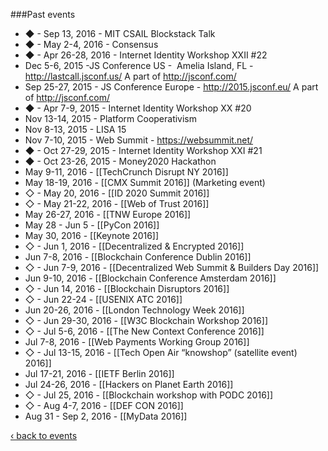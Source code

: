 ###Past events
* ◆ - Sep 13, 2016 - MIT CSAIL Blockstack Talk
* ◆ - May 2-4, 2016 - Consensus
* ◆ - Apr 26-28, 2016 - Internet Identity Workshop XXII #22
* Dec 5-6, 2015 -JS Conference US -  Amelia Island, FL - http://lastcall.jsconf.us/ A part of http://jsconf.com/
* Sep 25-27, 2015 - JS Conference Europe - http://2015.jsconf.eu/ A part of http://jsconf.com/
* ◆ - Apr 7-9, 2015 - Internet Identity Workshop XX #20
* Nov 13-14, 2015 - Platform Cooperativism
* Nov 8-13, 2015 - LISA 15
* Nov 7-10, 2015 - Web Summit - https://websummit.net/
* ◆ - Oct 27-29, 2015 - Internet Identity Workshop XXI #21
* ◆ - Oct 23-26, 2015 - Money2020 Hackathon
* May 9-11, 2016 - [[TechCrunch Disrupt NY 2016]]
* May 18-19, 2016 - [[CMX Summit 2016]] (Marketing event)
* ◇ - May 20, 2016 - [[ID 2020 Summit 2016]]
* ◇ - May 21-22, 2016 - [[Web of Trust 2016]]
* May 26-27, 2016 - [[TNW Europe 2016]]
* May 28 - Jun 5 - [[PyCon 2016]]
* May 30, 2016 - [[Keynote 2016]]
* ◇ - Jun 1, 2016 - [[Decentralized & Encrypted 2016]]
* Jun 7-8, 2016 - [[Blockchain Conference Dublin 2016]]
* ◇ - Jun 7-9, 2016 - [[Decentralized Web Summit & Builders Day 2016]]
* Jun 9-10, 2016 - [[Blockchain Conference Amsterdam 2016]]
* ◇ - Jun 14, 2016 - [[Blockchain Disruptors 2016]]
* ◇ - Jun 22-24 - [[USENIX ATC 2016]]
* Jun 20-26, 2016 - [[London Technology Week 2016]]
* ◇ - Jun 29-30, 2016 - [[W3C Blockchain Workshop 2016]]
* ◇ - Jul 5-6, 2016 - [[The New Context Conference 2016]]
* Jul 7-8, 2016 - [[Web Payments Working Group 2016]]
* ◇ - Jul 13-15, 2016 - [[Tech Open Air “knowshop” (satellite event) 2016]]
* Jul 17-21, 2016 - [[IETF Berlin 2016]]
* Jul 24-26, 2016 - [[Hackers on Planet Earth 2016]]
* ◇ - Jul 25, 2016 - [[Blockchain workshop with PODC 2016]]
* ◇ - Aug 4-7, 2016 - [[DEF CON 2016]]
* Aug 31 - Sep 2, 2016 - [[MyData 2016]]

[‹ back to events](events.md)
